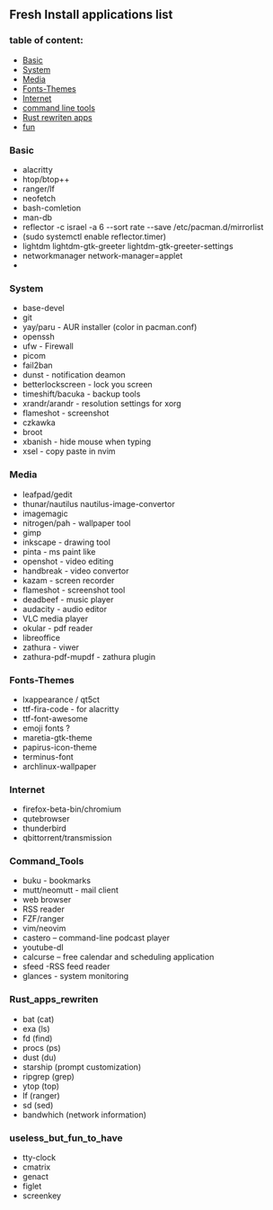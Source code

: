 ## Fresh Install applications list ##


### table of content: ###
* [Basic](#Basic)
* [System](#System)
* [Media](#Media)
* [Fonts-Themes](#Fonts-Themes)
* [Internet](#Internet)
* [command line tools](#Command_Tools)
* [Rust rewriten apps](#Rust_apps_rewriten)
* [fun](#useless_but_fun_to_have)


### Basic ###
* alacritty
* htop/btop++
* ranger/lf
* neofetch
* bash-comletion
* man-db
* reflector -c israel -a 6 --sort rate --save /etc/pacman.d/mirrorlist
* (sudo systemctl enable reflector.timer)
* lightdm lightdm-gtk-greeter lightdm-gtk-greeter-settings
* networkmanager network-manager=applet
* 


### System ###
* base-devel
* git
* yay/paru - AUR installer (color in pacman.conf)
* openssh
* ufw - Firewall
* picom
* fail2ban
* dunst - notification deamon
* betterlockscreen - lock you screen
* timeshift/bacuka - backup tools
* xrandr/arandr - resolution settings for xorg
* flameshot - screenshot
* czkawka
* broot
* xbanish - hide mouse when typing
* xsel - copy paste in nvim


### Media ###
* leafpad/gedit
* thunar/nautilus nautilus-image-convertor
* imagemagic
* nitrogen/pah - wallpaper tool
* gimp
* inkscape - drawing tool
* pinta - ms paint like
* openshot - video editing
* handbreak - video convertor
* kazam - screen recorder
* flameshot - screenshot tool
* deadbeef - music player
* audacity - audio editor
* VLC media player
* okular - pdf reader
* libreoffice
* zathura - viwer
* zathura-pdf-mupdf - zathura plugin


### Fonts-Themes ###
* lxappearance / qt5ct
* ttf-fira-code - for alacritty
* ttf-font-awesome
* emoji fonts ?
* maretia-gtk-theme
* papirus-icon-theme
* terminus-font
* archlinux-wallpaper


### Internet ###
* firefox-beta-bin/chromium
* qutebrowser
* thunderbird
* qbittorrent/transmission


### Command_Tools ###
* buku - bookmarks
* mutt/neomutt - mail client
* web browser
* RSS reader
* FZF/ranger
* vim/neovim
* castero – command-line podcast player
* youtube-dl
* calcurse – free calendar and scheduling application
* sfeed -RSS feed reader
* glances - system monitoring

### Rust_apps_rewriten ###
* bat (cat)
* exa (ls)
* fd (find)
* procs (ps)
* dust (du)
* starship (prompt customization)
* ripgrep (grep)
* ytop (top)
* lf (ranger)
* sd (sed)
* bandwhich (network information)

### useless_but_fun_to_have ###
* tty-clock
* cmatrix
* genact
* figlet
* screenkey
